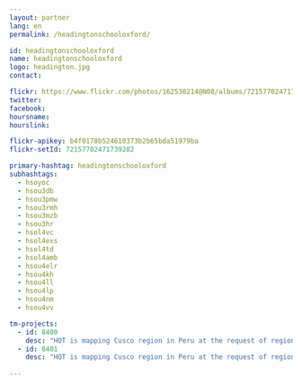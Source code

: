 ```yaml
---
layout: partner
lang: en
permalink: /headingtonschooloxford/

id: headingtonschooloxford
name: headingtonschooloxford
logo: headington.jpg
contact: 

flickr: https://www.flickr.com/photos/162530214@N08/albums/72157702471739282
twitter: 
facebook: 
hoursname:
hourslink:

flickr-apikey: b4f0178b524610373b2b65bda51979ba
flickr-setId: 72157702471739282

primary-hashtag: headingtonschooloxford
subhashtags:
  - hsoyoc
  - hsou3db
  - hsou3pmw
  - hsou3rmh
  - hsou3mzb
  - hsou3hr
  - hsol4vc
  - hsol4exs
  - hsol4td
  - hsol4amb
  - hsou4elr
  - hsou4kh
  - hsou4ll
  - hsou4lp
  - hsou4nm
  - hsou4vv

tm-projects:
  - id: 8400
    desc: "HOT is mapping Cusco region in Peru at the request of regional government to support their COVID-19 response efforts. The maps will be used to provide cash transfers to families who are prevented from working by the quarantine and State of Emergency in Peru, and to provide nutrition and sanitation assistance."
  - id: 8401
    desc: "HOT is mapping Cusco region in Peru at the request of regional government to support their COVID-19 response efforts. The maps will be used to provide cash transfers to families who are prevented from working by the quarantine and State of Emergency in Peru, and to provide nutrition and sanitation assistance."    
    
---
```

